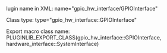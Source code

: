 lugin name in XML: name="gpio_hw_interface/GPIOInterface"

Class type: type="gpio_hw_interface::GPIOInterface"

Export macro class name: PLUGINLIB_EXPORT_CLASS(gpio_hw_interface::GPIOInterface, hardware_interface::SystemInterface)